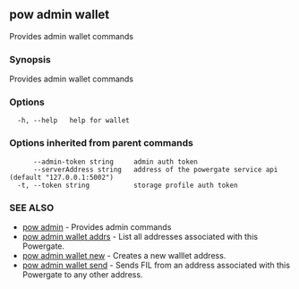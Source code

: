 ## pow admin wallet

Provides admin wallet commands

### Synopsis

Provides admin wallet commands

### Options

```
  -h, --help   help for wallet
```

### Options inherited from parent commands

```
      --admin-token string     admin auth token
      --serverAddress string   address of the powergate service api (default "127.0.0.1:5002")
  -t, --token string           storage profile auth token
```

### SEE ALSO

* [pow admin](pow_admin.md)	 - Provides admin commands
* [pow admin wallet addrs](pow_admin_wallet_addrs.md)	 - List all addresses associated with this Powergate.
* [pow admin wallet new](pow_admin_wallet_new.md)	 - Creates a new walllet address.
* [pow admin wallet send](pow_admin_wallet_send.md)	 - Sends FIL from an address associated with this Powergate to any other address.

